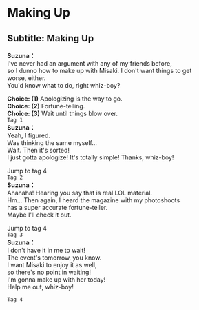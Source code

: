 # Making Up

  
## Subtitle: Making Up
  
**Suzuna：**  
I've never had an argument with any of my friends before,  
so I dunno how to make up with Misaki. I don't want things to get  
worse, either.  
You'd know what to do, right whiz-boy?  
  
**Choice: (1)**  Apologizing is the way to go.  
**Choice: (2)**  Fortune-telling.  
**Choice: (3)**  Wait until things blow over.  
`Tag 1`  
**Suzuna：**  
Yeah, I figured.  
Was thinking the same myself...  
Wait. Then it's sorted!  
I just gotta apologize! It's totally simple! Thanks, whiz-boy!  
  
Jump to tag 4  
`Tag 2`  
**Suzuna：**  
Ahahaha! Hearing you say that is real LOL material.  
Hm... Then again, I heard the magazine with my photoshoots  
has a super accurate fortune-teller.  
Maybe I'll check it out.  
  
Jump to tag 4  
`Tag 3`  
**Suzuna：**  
I don't have it in me to wait!  
The event's tomorrow, you know.  
I want Misaki to enjoy it as well,  
so there's no point in waiting!  
I'm gonna make up with her today!  
Help me out, whiz-boy!  
  
`Tag 4`  
